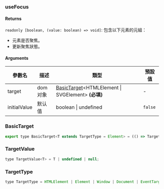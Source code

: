 ### useFocus

#### Returns
`readonly [boolean, (value: boolean) => void]`: 包含以下元素的元組：
- 元素是否聚焦。
- 更新聚焦狀態。

#### Arguments
|參數名|描述|類型|預設值|
|---|---|---|---|
|target|dom对象|[BasicTarget](#BasicTarget)&lt;HTMLElement \| SVGElement&gt;  **(必填)**|-|
|initialValue|默认值|boolean \| undefined |`false`|

### BasicTarget

```js
export type BasicTarget<T extends TargetType = Element> = (() => TargetValue<T>) | TargetValue<T> | MutableRefObject<TargetValue<T>>;
```

### TargetValue

```js
type TargetValue<T> = T | undefined | null;
```

### TargetType

```js
type TargetType = HTMLElement | Element | Window | Document | EventTarget;
```